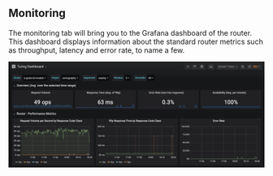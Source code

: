 ## Monitoring

The monitoring tab will bring you to the Grafana dashboard of the router. This dashboard displays information about the standard router metrics such as throughput, latency and error rate, to name a few. 

![](../.gitbook/assets/monitoring_dashboard.png)

